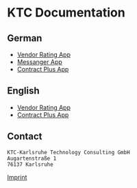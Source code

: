 # KTC Documentation

## German

- [Vendor Rating App](./vendor-rating-app/de/vandor-rating-app.md)
- [Messanger App](./messenger-app/de/meddenger-app.md)
- [Contract Plus App](./ContractPlus/DE/ContractPlus.md)

## English

- [Vendor Rating App](./vendor-rating-app/en/vandor-rating-app.md)
- [Contract Plus App](./ContractPlus/EN/ContractPlus.md)



## Contact

```
KTC-Karlsruhe Technology Consulting GmbH
Augartenstraße 1
76137 Karlsruhe
```
[Imprint](https://www.ktc.de/imprint)
